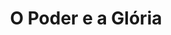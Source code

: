 ---
ref: sol-010-0056
title: "O Poder e a Glória"
author_name: ["Bernardo Marques"]
publisher: ["Livros do Brasil"]
year: "y1956"
origin: ["Portugal"]
formats: ["book-cover"]
disciplines: ["graphic-design"]
tags:
layout: artifact
status: ["scan"]
published: false
int_published: false
image_count:
date_added: 2023-06-16
batch:
---